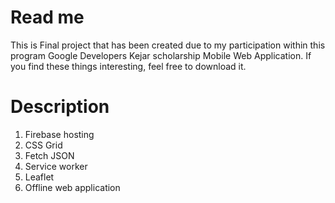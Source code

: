 # Read me
This is Final project that has been created due to my participation within this program Google Developers Kejar scholarship Mobile Web Application. If you find these things interesting, feel free to download it.

# Description

1. Firebase hosting
2. CSS Grid
3. Fetch JSON
4. Service worker
5. Leaflet
6. Offline web application
